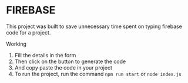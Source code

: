 # FIREBASE

This project was built to save unnecessary time spent on typing firebase code for a project.

Working

1. Fill the details in the form
2. Then click on the button to generate the code
3. And copy paste the code in your project
4. To run the project, run the command `npm run start` or `node index.js`
